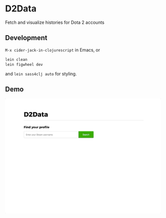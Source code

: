 # D2Data
Fetch and visualize histories for Dota 2 accounts

## Development 

`M-x cider-jack-in-clojurescript` in Emacs, or 
```
lein clean
lein figwheel dev
```

and `lein sass4clj auto` for styling.

## Demo
![demo](https://raw.githubusercontent.com/OlleLinderos/D2Data/master/demo.gif)
